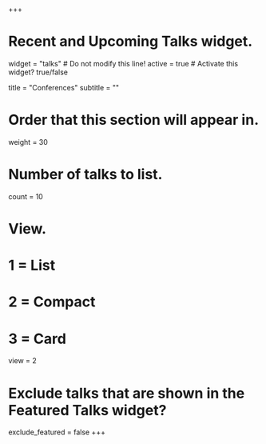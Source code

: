 +++
# Recent and Upcoming Talks widget.
widget = "talks"  # Do not modify this line!
active = true  # Activate this widget? true/false

title = "Conferences"
subtitle = ""

# Order that this section will appear in.
weight = 30

# Number of talks to list.
count = 10

# View.
#   1 = List
#   2 = Compact
#   3 = Card
view = 2

# Exclude talks that are shown in the Featured Talks widget?
exclude_featured = false
+++

